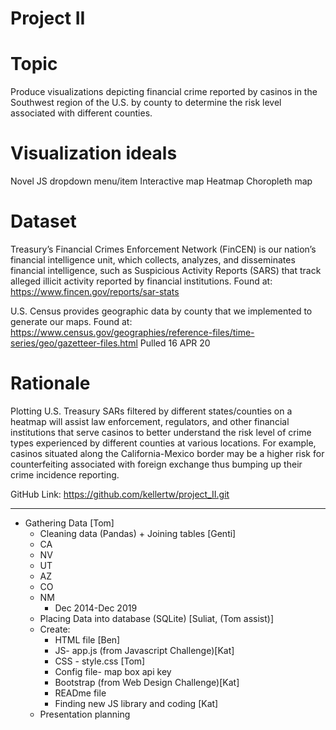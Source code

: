 # Project II


# Topic

Produce visualizations depicting  financial crime reported by casinos in the Southwest region of the U.S. by county to determine the risk level associated with different counties.


# Visualization ideals 

Novel JS dropdown menu/item
Interactive map
Heatmap
Choropleth map


# Dataset

Treasury’s Financial Crimes Enforcement Network (FinCEN) is our nation’s financial intelligence unit, which collects, analyzes, and disseminates financial intelligence, such as Suspicious Activity Reports (SARS) that track alleged illicit activity reported by financial institutions. Found at: https://www.fincen.gov/reports/sar-stats

U.S. Census provides geographic data by county that we implemented to generate our maps. 
Found at: https://www.census.gov/geographies/reference-files/time-series/geo/gazetteer-files.html
Pulled 16 APR 20

# Rationale

Plotting U.S. Treasury SARs filtered by different states/counties on a heatmap will assist law enforcement, regulators, and other financial institutions that serve casinos to better understand the risk level of crime types experienced by different counties at various locations. For example, casinos situated along the California-Mexico border may be a higher risk for counterfeiting associated with foreign exchange thus bumping up their crime incidence reporting.


GitHub Link: https://github.com/kellertw/project_II.git

_____________________________________________________________________________________



- Gathering Data [Tom]
  -  Cleaning data (Pandas) + Joining tables [Genti]
   - CA
   - NV
   - UT
   - AZ
   - CO
   - NM
      - Dec 2014-Dec 2019
   - Placing Data into database (SQLite) [Suliat, (Tom assist)]
   - Create: 
       - HTML file [Ben]
       - JS- app.js (from Javascript Challenge)[Kat]
       - CSS - style.css [Tom]
       - Config file- map box api key
       - Bootstrap (from Web Design Challenge)[Kat]
       - READme file
       - Finding new JS library and coding  [Kat]
   - Presentation planning 
